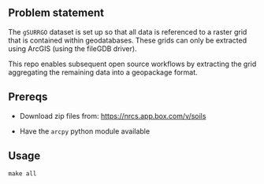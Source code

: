 
## Problem statement

The `gSURRGO` dataset is set up so that all data is referenced to a raster grid that is contained within geodatabases. These grids can only be extracted using ArcGIS (using the fileGDB driver).

This repo enables subsequent open source workflows by extracting the grid aggregating the remaining data into a geopackage format.

## Prereqs

* Download zip files from: https://nrcs.app.box.com/v/soils

* Have the `arcpy` python module available

## Usage

`make all`